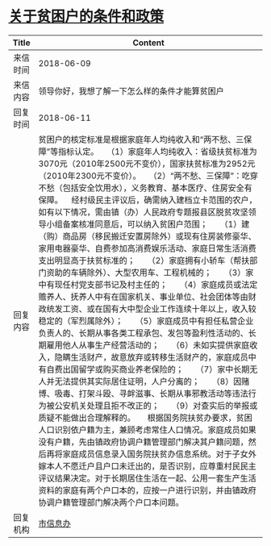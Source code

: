 # [关于贫困户的条件和政策](http://www.shangluo.gov.cn/zmhd/ldxxxx.jsp?urltype=leadermail.LeaderMailContentUrl&wbtreeid=1112&leadermailid=4758)

| Title |                                                                                                                                                                                                                                                                                                                                                                                                                                       Content                                                                                                                                                                                                                                                                                                                                                                                                                                        |
|:-----:|--------------------------------------------------------------------------------------------------------------------------------------------------------------------------------------------------------------------------------------------------------------------------------------------------------------------------------------------------------------------------------------------------------------------------------------------------------------------------------------------------------------------------------------------------------------------------------------------------------------------------------------------------------------------------------------------------------------------------------------------------------------------------------------------------------------------------------------------------------------------------------------|
| 来信时间  | 2018-06-09                                                                                                                                                                                                                                                                                                                                                                                                                                                                                                                                                                                                                                                                                                                                                                                                                                                                           |
| 来信内容  | 领导你好，我想了解一下怎么样的条件才能算贫困户                                                                                                                                                                                                                                                                                                                                                                                                                                                                                                                                                                                                                                                                                                                                                                                                                                                              |
| 回复时间  | 2018-06-11                                                                                                                                                                                                                                                                                                                                                                                                                                                                                                                                                                                                                                                                                                                                                                                                                                                                           |
| 回复内容  | 贫困户的核定标准是根据家庭年人均纯收入和“两不愁、三保障”等指标认定。　　（1）家庭年人均纯收入：省级扶贫标准为3070元（2010年2500元不变价），国家扶贫标准为2952元（2010年2300元不变价）。　　（2）“两不愁、三保障”：吃穿不愁（包括安全饮用水），义务教育、基本医疗、住房安全有保障。    经村级民主评议后，确需纳入建档立卡范围的农户，如有以下情况，需由镇（办）人民政府专题报县区脱贫攻坚领导小组备案核准同意后，可以纳入贫困户范围；　　（1）建（购）商品房（移民搬迁安置房除外）或现有住房装修豪华、家用电器豪华、自费参加高消费娱乐活动、家庭日常生活消费支出明显高于扶贫标准的；　　（2）家庭拥有小轿车（帮扶部门资助的车辆除外）、大型农用车、工程机械的；　　（3）家中有现任村党支部书记及村主任的；　　（4）家庭成员或法定赡养人、抚养人中有在国家机关、事业单位、社会团体等由财政统发工资、或在国有大中型企业工作连续十年以上，收入较稳定的（军烈属除外）；　　（5）家庭成员中有担任私营企业负责人的、长期从事各类工程承包、发包等盈利性活动的、长期雇用他人从事生产经营活动的；　　（6）未如实提供家庭收入，隐瞒生活财产，故意放弃或转移生活财产的，家庭成员中有自费出国留学或购买商业养老保险的；　　（7）家中长期无人并无法提供其实际居住证明，人户分离的；　　（8）因赌博、吸毒、打架斗殴、寻衅滋事、长期从事邪教活动等违法行为被公安机关处理且拒不改正的；　　（9）对查实后的举报或质疑不能做出合理解释的。　　根据国务院扶贫办要求，贫困人口识别依户籍为主，兼顾考虑常住人口情况。家庭成员如果没有户籍，先由镇政府协调户籍管理部门解决其户籍问题，然后再将家庭成员信息录入国务院扶贫办信息系统。对于子女外嫁本人不愿迁户且户口未迁出的，是否识别，应尊重村民民主评议结果决定。对于长期居住生活在一起、公用一套生产生活资料的家庭有两个户口本的，应按一户进行识别，并由镇政府协调户籍管理部门解决两个户口本问题。 |
| 回复机构  | [市信息办](../../category/agencies/市信息办.md)                                                                                                                                                                                                                                                                                                                                                                                                                                                                                                                                                                                                                                                                                                                                                                                                                                              |